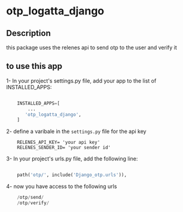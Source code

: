 # otp_logatta_django

## Description

this package uses the relenes api to send otp to the user and verify it 



## to use this app 

1- In your project's settings.py file, add your app to the list of INSTALLED_APPS:

```python

    INSTALLED_APPS=[
        ...
       'otp_logatta_django',
    ]
```

2- define a varibale in the `settings.py` file for the api key 

```
    RELENES_API_KEY= 'your api key'
    RELENES_SENDER_ID= 'your sender id'
```

3- In your project's urls.py file, add the following line:

```python

    path('otp/', include('Django_otp.urls')),
```


4- now you have access to the following urls 

```python
    /otp/send/ 
    /otp/verify/
```



